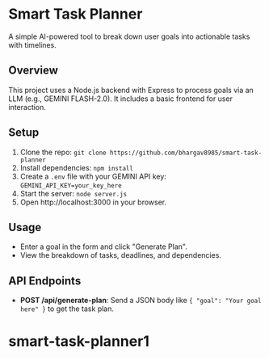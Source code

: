 # Smart Task Planner

A simple AI-powered tool to break down user goals into actionable tasks with timelines.

## Overview
This project uses a Node.js backend with Express to process goals via an LLM (e.g., GEMINI FLASH-2.0). It includes a basic frontend for user interaction.

## Setup
1. Clone the repo: `git clone https://github.com/bhargav8985/smart-task-planner`
2. Install dependencies: `npm install`
3. Create a `.env` file with your GEMINI API key: `GEMINI_API_KEY=your_key_here`
4. Start the server: `node server.js`
5. Open http://localhost:3000 in your browser.

## Usage
- Enter a goal in the form and click "Generate Plan".
- View the breakdown of tasks, deadlines, and dependencies.

## API Endpoints
- **POST /api/generate-plan**: Send a JSON body like `{ "goal": "Your goal here" }` to get the task plan.


# smart-task-planner1
